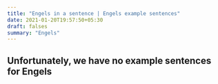 ```yaml
---
title: "Engels in a sentence | Engels example sentences"
date: 2021-01-20T19:57:50+05:30
draft: falses
summary: "Engels"
---
```

## Unfortunately, we have no example sentences for Engels                 
